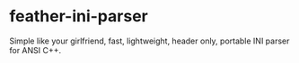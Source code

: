 feather-ini-parser
==================

Simple like your girlfriend, fast, lightweight, header only, portable INI parser for ANSI C++. 
